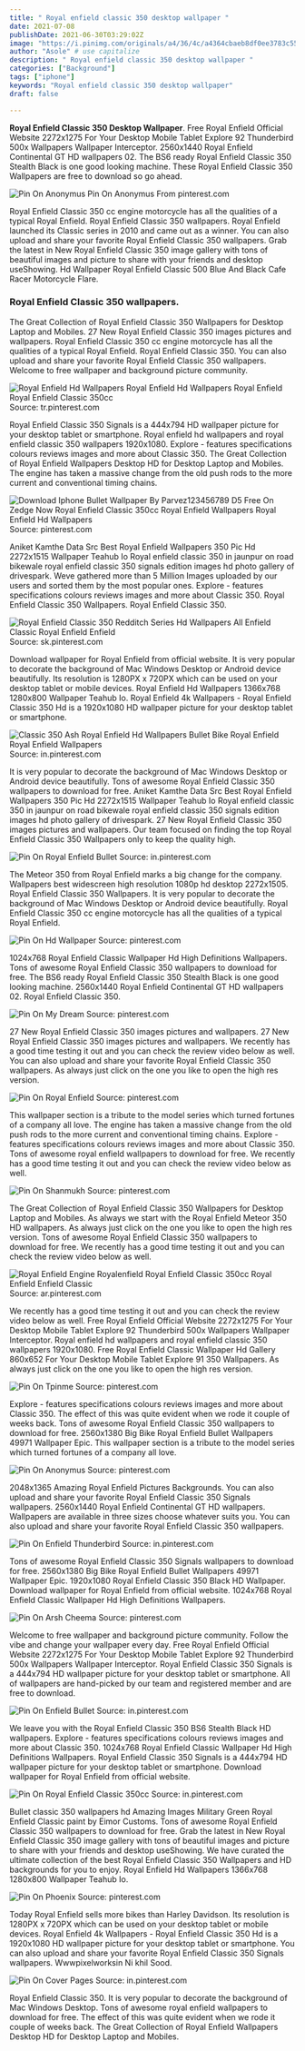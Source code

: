 ```yaml
---
title: " Royal enfield classic 350 desktop wallpaper "
date: 2021-07-08
publishDate: 2021-06-30T03:29:02Z
image: "https://i.pinimg.com/originals/a4/36/4c/a4364cbaeb8df0ee3783c550cc3b8a9a.jpg"
author: "Asole" # use capitalize
description: " Royal enfield classic 350 desktop wallpaper "
categories: ["Background"]
tags: ["iphone"]
keywords: "Royal enfield classic 350 desktop wallpaper"
draft: false

---
```



**Royal Enfield Classic 350 Desktop Wallpaper**. Free Royal Enfield Official Website 2272x1275 For Your Desktop Mobile Tablet Explore 92 Thunderbird 500x Wallpapers Wallpaper Interceptor. 2560x1440 Royal Enfield Continental GT HD wallpapers 02. The BS6 ready Royal Enfield Classic 350 Stealth Black is one good looking machine. These Royal Enfield Classic 350 Wallpapers are free to download so go ahead.

![Pin On Anonymus](https://i.pinimg.com/736x/98/86/14/988614b3aad045c0516575fae0c64799.jpg "Pin On Anonymus")
Pin On Anonymus From pinterest.com


Royal Enfield Classic 350 cc engine motorcycle has all the qualities of a typical Royal Enfield. Royal Enfield Classic 350 wallpapers. Royal Enfield launched its Classic series in 2010 and came out as a winner. You can also upload and share your favorite Royal Enfield Classic 350 wallpapers. Grab the latest in New Royal Enfield Classic 350 image gallery with tons of beautiful images and picture to share with your friends and desktop useShowing. Hd Wallpaper Royal Enfield Classic 500 Blue And Black Cafe Racer Motorcycle Flare.

### Royal Enfield Classic 350 wallpapers.

The Great Collection of Royal Enfield Classic 350 Wallpapers for Desktop Laptop and Mobiles. 27 New Royal Enfield Classic 350 images pictures and wallpapers. Royal Enfield Classic 350 cc engine motorcycle has all the qualities of a typical Royal Enfield. Royal Enfield Classic 350. You can also upload and share your favorite Royal Enfield Classic 350 wallpapers. Welcome to free wallpaper and background picture community.


![Royal Enfield Hd Wallpapers Royal Enfield Hd Wallpapers Royal Enfield Royal Enfield Classic 350cc](https://i.pinimg.com/originals/d4/2f/47/d42f471d4eb057a9103a9b88b874b61f.jpg "Royal Enfield Hd Wallpapers Royal Enfield Hd Wallpapers Royal Enfield Royal Enfield Classic 350cc")
Source: tr.pinterest.com

Royal Enfield Classic 350 Signals is a 444x794 HD wallpaper picture for your desktop tablet or smartphone. Royal enfield hd wallpapers and royal enfield classic 350 wallpapers 1920x1080. Explore - features specifications colours reviews images and more about Classic 350. The Great Collection of Royal Enfield Wallpapers Desktop HD for Desktop Laptop and Mobiles. The engine has taken a massive change from the old push rods to the more current and conventional timing chains.

![Download Iphone Bullet Wallpaper By Parvez123456789 D5 Free On Zedge Now Royal Enfield Classic 350cc Royal Enfield Wallpapers Royal Enfield Hd Wallpapers](https://i.pinimg.com/originals/a3/3c/f7/a33cf749fad937286dc34cb021aa77ad.jpg "Download Iphone Bullet Wallpaper By Parvez123456789 D5 Free On Zedge Now Royal Enfield Classic 350cc Royal Enfield Wallpapers Royal Enfield Hd Wallpapers")
Source: pinterest.com

Aniket Kamthe Data Src Best Royal Enfield Wallpapers 350 Pic Hd 2272x1515 Wallpaper Teahub Io Royal enfield classic 350 in jaunpur on road bikewale royal enfield classic 350 signals edition images hd photo gallery of drivespark. Weve gathered more than 5 Million Images uploaded by our users and sorted them by the most popular ones. Explore - features specifications colours reviews images and more about Classic 350. Royal Enfield Classic 350 Wallpapers. Royal Enfield Classic 350.

![Royal Enfield Classic 350 Redditch Series Hd Wallpapers All Enfield Classic Royal Enfield Enfield](https://i.pinimg.com/originals/8a/7d/5d/8a7d5d131f45805f1221cefd1e219ddf.jpg "Royal Enfield Classic 350 Redditch Series Hd Wallpapers All Enfield Classic Royal Enfield Enfield")
Source: sk.pinterest.com

Download wallpaper for Royal Enfield from official website. It is very popular to decorate the background of Mac Windows Desktop or Android device beautifully. Its resolution is 1280PX x 720PX which can be used on your desktop tablet or mobile devices. Royal Enfield Hd Wallpapers 1366x768 1280x800 Wallpaper Teahub Io. Royal Enfield 4k Wallpapers - Royal Enfield Classic 350 Hd is a 1920x1080 HD wallpaper picture for your desktop tablet or smartphone.

![Classic 350 Ash Royal Enfield Hd Wallpapers Bullet Bike Royal Enfield Royal Enfield Wallpapers](https://i.pinimg.com/originals/1b/b7/73/1bb773e3af8dca0f9cb041f37cf4db95.jpg "Classic 350 Ash Royal Enfield Hd Wallpapers Bullet Bike Royal Enfield Royal Enfield Wallpapers")
Source: in.pinterest.com

It is very popular to decorate the background of Mac Windows Desktop or Android device beautifully. Tons of awesome Royal Enfield Classic 350 wallpapers to download for free. Aniket Kamthe Data Src Best Royal Enfield Wallpapers 350 Pic Hd 2272x1515 Wallpaper Teahub Io Royal enfield classic 350 in jaunpur on road bikewale royal enfield classic 350 signals edition images hd photo gallery of drivespark. 27 New Royal Enfield Classic 350 images pictures and wallpapers. Our team focused on finding the top Royal Enfield Classic 350 Wallpapers only to keep the quality high.

![Pin On Royal Enfield Bullet](https://i.pinimg.com/originals/3c/8a/5f/3c8a5f5f7ceebb98ca1f5859414a7da6.jpg "Pin On Royal Enfield Bullet")
Source: in.pinterest.com

The Meteor 350 from Royal Enfield marks a big change for the company. Wallpapers best widescreen high resolution 1080p hd desktop 2272x1505. Royal Enfield Classic 350 Wallpapers. It is very popular to decorate the background of Mac Windows Desktop or Android device beautifully. Royal Enfield Classic 350 cc engine motorcycle has all the qualities of a typical Royal Enfield.

![Pin On Hd Wallpaper](https://i.pinimg.com/564x/31/64/2f/31642f4d8d2e40b051868a9c5db55cf1.jpg "Pin On Hd Wallpaper")
Source: pinterest.com

1024x768 Royal Enfield Classic Wallpaper Hd High Definitions Wallpapers. Tons of awesome Royal Enfield Classic 350 wallpapers to download for free. The BS6 ready Royal Enfield Classic 350 Stealth Black is one good looking machine. 2560x1440 Royal Enfield Continental GT HD wallpapers 02. Royal Enfield Classic 350.

![Pin On My Dream](https://i.pinimg.com/originals/56/ac/e5/56ace5db65339f4a84ab4f2efed67785.jpg "Pin On My Dream")
Source: pinterest.com

27 New Royal Enfield Classic 350 images pictures and wallpapers. 27 New Royal Enfield Classic 350 images pictures and wallpapers. We recently has a good time testing it out and you can check the review video below as well. You can also upload and share your favorite Royal Enfield Classic 350 wallpapers. As always just click on the one you like to open the high res version.

![Pin On Royal Enfield](https://i.pinimg.com/originals/ef/a9/a8/efa9a8ad05605c7c76307f7c5dca0823.jpg "Pin On Royal Enfield")
Source: pinterest.com

This wallpaper section is a tribute to the model series which turned fortunes of a company all love. The engine has taken a massive change from the old push rods to the more current and conventional timing chains. Explore - features specifications colours reviews images and more about Classic 350. Tons of awesome royal enfield wallpapers to download for free. We recently has a good time testing it out and you can check the review video below as well.

![Pin On Shanmukh](https://i.pinimg.com/originals/52/40/13/524013ec2f22c47738526ee4ab3d2124.jpg "Pin On Shanmukh")
Source: pinterest.com

The Great Collection of Royal Enfield Classic 350 Wallpapers for Desktop Laptop and Mobiles. As always we start with the Royal Enfield Meteor 350 HD wallpapers. As always just click on the one you like to open the high res version. Tons of awesome Royal Enfield Classic 350 wallpapers to download for free. We recently has a good time testing it out and you can check the review video below as well.

![Royal Enfield Engine Royalenfield Royal Enfield Classic 350cc Royal Enfield Enfield Classic](https://i.pinimg.com/736x/bd/fa/38/bdfa381f0d58a14444ccb529ff673f63.jpg "Royal Enfield Engine Royalenfield Royal Enfield Classic 350cc Royal Enfield Enfield Classic")
Source: ar.pinterest.com

We recently has a good time testing it out and you can check the review video below as well. Free Royal Enfield Official Website 2272x1275 For Your Desktop Mobile Tablet Explore 92 Thunderbird 500x Wallpapers Wallpaper Interceptor. Royal enfield hd wallpapers and royal enfield classic 350 wallpapers 1920x1080. Free Royal Enfield Classic Wallpaper Hd Gallery 860x652 For Your Desktop Mobile Tablet Explore 91 350 Wallpapers. As always just click on the one you like to open the high res version.

![Pin On Tpinme](https://i.pinimg.com/originals/16/06/a4/1606a4cf4a2a597fd04203db320ac2fd.jpg "Pin On Tpinme")
Source: pinterest.com

Explore - features specifications colours reviews images and more about Classic 350. The effect of this was quite evident when we rode it couple of weeks back. Tons of awesome Royal Enfield Classic 350 wallpapers to download for free. 2560x1380 Big Bike Royal Enfield Bullet Wallpapers 49971 Wallpaper Epic. This wallpaper section is a tribute to the model series which turned fortunes of a company all love.

![Pin On Anonymus](https://i.pinimg.com/736x/98/86/14/988614b3aad045c0516575fae0c64799.jpg "Pin On Anonymus")
Source: pinterest.com

2048x1365 Amazing Royal Enfield Pictures Backgrounds. You can also upload and share your favorite Royal Enfield Classic 350 Signals wallpapers. 2560x1440 Royal Enfield Continental GT HD wallpapers. Wallpapers are available in three sizes choose whatever suits you. You can also upload and share your favorite Royal Enfield Classic 350 wallpapers.

![Pin On Enfield Thunderbird](https://i.pinimg.com/originals/c9/86/9d/c9869d5d6122cc393293e92af5557e66.jpg "Pin On Enfield Thunderbird")
Source: in.pinterest.com

Tons of awesome Royal Enfield Classic 350 Signals wallpapers to download for free. 2560x1380 Big Bike Royal Enfield Bullet Wallpapers 49971 Wallpaper Epic. 1920x1080 Royal Enfield Classic 350 Black HD Wallpaper. Download wallpaper for Royal Enfield from official website. 1024x768 Royal Enfield Classic Wallpaper Hd High Definitions Wallpapers.

![Pin On Arsh Cheema](https://i.pinimg.com/originals/2e/eb/ac/2eebacd658e3f6d36c09220f5978463b.jpg "Pin On Arsh Cheema")
Source: pinterest.com

Welcome to free wallpaper and background picture community. Follow the vibe and change your wallpaper every day. Free Royal Enfield Official Website 2272x1275 For Your Desktop Mobile Tablet Explore 92 Thunderbird 500x Wallpapers Wallpaper Interceptor. Royal Enfield Classic 350 Signals is a 444x794 HD wallpaper picture for your desktop tablet or smartphone. All of wallpapers are hand-picked by our team and registered member and are free to download.

![Pin On Enfield Bullet](https://i.pinimg.com/originals/4c/ee/f5/4ceef5cefdc6c14eae46c5d8d559d7a8.jpg "Pin On Enfield Bullet")
Source: in.pinterest.com

We leave you with the Royal Enfield Classic 350 BS6 Stealth Black HD wallpapers. Explore - features specifications colours reviews images and more about Classic 350. 1024x768 Royal Enfield Classic Wallpaper Hd High Definitions Wallpapers. Royal Enfield Classic 350 Signals is a 444x794 HD wallpaper picture for your desktop tablet or smartphone. Download wallpaper for Royal Enfield from official website.

![Pin On Royal Enfield Classic 350cc](https://i.pinimg.com/originals/f3/bf/e9/f3bfe90fd1afd2729d1b29d022753f00.jpg "Pin On Royal Enfield Classic 350cc")
Source: in.pinterest.com

Bullet classic 350 wallpapers hd Amazing Images Military Green Royal Enfield Classic paint by Eimor Customs. Tons of awesome Royal Enfield Classic 350 wallpapers to download for free. Grab the latest in New Royal Enfield Classic 350 image gallery with tons of beautiful images and picture to share with your friends and desktop useShowing. We have curated the ultimate collection of the best Royal Enfield Classic 350 Wallpapers and HD backgrounds for you to enjoy. Royal Enfield Hd Wallpapers 1366x768 1280x800 Wallpaper Teahub Io.

![Pin On Phoenix](https://i.pinimg.com/originals/2f/15/bb/2f15bb67703fd80a2e7a87d08eac246f.jpg "Pin On Phoenix")
Source: pinterest.com

Today Royal Enfield sells more bikes than Harley Davidson. Its resolution is 1280PX x 720PX which can be used on your desktop tablet or mobile devices. Royal Enfield 4k Wallpapers - Royal Enfield Classic 350 Hd is a 1920x1080 HD wallpaper picture for your desktop tablet or smartphone. You can also upload and share your favorite Royal Enfield Classic 350 Signals wallpapers. Wwwpixelworksin Ni khil Sood.

![Pin On Cover Pages](https://i.pinimg.com/originals/a4/36/4c/a4364cbaeb8df0ee3783c550cc3b8a9a.jpg "Pin On Cover Pages")
Source: in.pinterest.com

Royal Enfield Classic 350. It is very popular to decorate the background of Mac Windows Desktop. Tons of awesome royal enfield wallpapers to download for free. The effect of this was quite evident when we rode it couple of weeks back. The Great Collection of Royal Enfield Wallpapers Desktop HD for Desktop Laptop and Mobiles.

